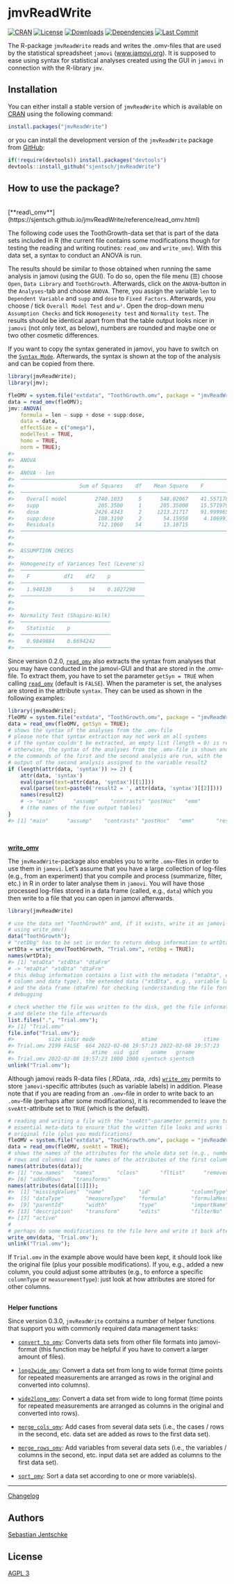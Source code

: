 
<!-- README.md is generated from README.Rmd. Please edit that file -->

# jmvReadWrite

<!-- badges: start -->

[![CRAN](http://www.r-pkg.org/badges/version/jmvReadWrite)](https://cran.r-project.org/package=jmvReadWrite)
[![License](https://img.shields.io/badge/License-AGPL%20v3-green.svg)](https://www.gnu.org/licenses/agpl-3.0.html)
[![Downloads](https://cranlogs.r-pkg.org/badges/jmvReadWrite?color=brightgreen)](https://cran.r-project.org/package=jmvReadWrite)
[![Dependencies](https://tinyverse.netlify.com/badge/jmvReadWrite)](https://cran.r-project.org/package=jmvReadWrite)
[![Last
Commit](https://img.shields.io/github/last-commit/sjentsch/jmvReadWrite)](https://github.com/sjentsch/jmvReadWrite)
<!-- badges: end -->

<!---
[//]: [![Build Status](https://travis-ci.com/sjentsch/jmvReadWrite.svg)](https://travis-ci.com/sjentsch/jmvReadWrite)
[//]: [![CI](https://github.com/sjentsch/jmvReadWrite/workflows/ci/badge.svg)](https://github.com/sjentsch/jmvReadWrite/actions?query=workflow%3Aci)
--->

The R-package `jmvReadWrite` reads and writes the .omv-files that are
used by the statistical spreadsheet `jamovi` (www.jamovi.org). It is
supposed to ease using syntax for statistical analyses created using the
GUI in `jamovi` in connection with the R-library `jmv`.

## Installation

You can either install a stable version of `jmvReadWrite` which is
available on [CRAN](https://cran.r-project.org/package=jmvReadWrite)
using the following command:

``` r
install.packages("jmvReadWrite")
```

or you can install the development version of the `jmvReadWrite` package
from [GitHub](https://github.com/sjentsch/jmvReadWrite):

``` r
if(!require(devtools)) install.packages("devtools")
devtools::install_github("sjentsch/jmvReadWrite")
```

## How to use the package?

<br />
[**read\_omv**](https://sjentsch.github.io/jmvReadWrite/reference/read_omv.html)

The following code uses the ToothGrowth-data set that is part of the
data sets included in R (the current file contains some modifications
though for testing the reading and writing routines: `read_omv` and
`write_omv`). With this data set, a syntax to conduct an ANOVA is run.

The results should be similar to those obtained when running the same
analysis in jamovi (using the GUI). To do so, open the file menu (☰)
choose `Open`, `Data Library` and `ToothGrowth`. Afterwards, click on
the `ANOVA`-button in the `Analyses`-tab and choose `ANOVA`. There, you
assign the variable `len` to `Dependent Variable` and `supp` and `dose`
to `Fixed Factors`. Afterwards, you choose / tick `Overall Model Test`
and `ω²`. Open the drop-down menu `Assumption Checks` and tick
`Homogeneity test` and `Normality test`. The results should be identical
apart from that the table output looks nicer in `jamovi` (not only text,
as below), numbers are rounded and maybe one or two other cosmetic
differences.

If you want to copy the syntax generated in jamovi, you have to switch
on the [`Syntax
Mode`](https://jamovi.readthedocs.io/en/latest/_pages/um_6_syntax_mode.html).
Afterwards, the syntax is shown at the top of the analysis and can be
copied from there.

``` r
library(jmvReadWrite);
library(jmv);

fleOMV = system.file("extdata", "ToothGrowth.omv", package = "jmvReadWrite");
data = read_omv(fleOMV);
jmv::ANOVA(
    formula = len ~ supp + dose + supp:dose,
    data = data,
    effectSize = c("omega"),
    modelTest = TRUE,
    homo = TRUE,
    norm = TRUE);
#> 
#>  ANOVA
#> 
#>  ANOVA - len                                                                                      
#>  ──────────────────────────────────────────────────────────────────────────────────────────────── 
#>                     Sum of Squares    df    Mean Square    F            p             ω²          
#>  ──────────────────────────────────────────────────────────────────────────────────────────────── 
#>    Overall model         2740.1033     5      548.02067    41.557178    < .0000001                
#>    supp                   205.3500     1      205.35000    15.571979     0.0002312    0.0554519   
#>    dose                  2426.4343     2     1213.21717    91.999965    < .0000001    0.6925788   
#>    supp:dose              108.3190     2       54.15950     4.106991     0.0218603    0.0236466   
#>    Residuals              712.1060    54       13.18715                                           
#>  ──────────────────────────────────────────────────────────────────────────────────────────────── 
#> 
#> 
#>  ASSUMPTION CHECKS
#> 
#>  Homogeneity of Variances Test (Levene's) 
#>  ──────────────────────────────────────── 
#>    F           df1    df2    p           
#>  ──────────────────────────────────────── 
#>    1.940130      5     54    0.1027298   
#>  ──────────────────────────────────────── 
#> 
#> 
#>  Normality Test (Shapiro-Wilk) 
#>  ───────────────────────────── 
#>    Statistic    p           
#>  ───────────────────────────── 
#>    0.9849884    0.6694242   
#>  ─────────────────────────────
```

Since version 0.2.0,
[`read_omv`](https://sjentsch.github.io/jmvReadWrite/reference/read_omv.html)
also extracts the syntax from analyses that you may have conducted in
the jamovi-GUI and that are stored in the .omv-file. To extract them,
you have to set the parameter `getSyn = TRUE` when calling
[`read_omv`](https://sjentsch.github.io/jmvReadWrite/reference/read_omv.html)
(default is `FALSE`). When the parameter is set, the analyses are stored
in the attribute `syntax`. They can be used as shown in the following
examples:

``` r
library(jmvReadWrite);
fleOMV = system.file("extdata", "ToothGrowth.omv", package = "jmvReadWrite");
data = read_omv(fleOMV, getSyn = TRUE);
# shows the syntax of the analyses from the .omv-file
# please note that syntax extraction may not work on all systems
# if the syntax couldn't be extracted, an empty list (length = 0) is returned,
# otherwise, the syntax of the analyses from the .omv-file is shown and  
# the commands of the first and the second analysis are run, with the
# output of the second analysis assigned to the variable result2
if (length(attr(data, 'syntax')) >= 2) {
    attr(data, 'syntax')
    eval(parse(text=attr(data, 'syntax')[[1]]))
    eval(parse(text=paste0('result2 = ', attr(data, 'syntax')[[2]])))
    names(result2)
    # -> "main"      "assump"    "contrasts" "postHoc"   "emm"
    # (the names of the five output tables)
}
#> [1] "main"      "assump"    "contrasts" "postHoc"   "emm"       "residsOV"
```

<br/>

[**write\_omv**](https://sjentsch.github.io/jmvReadWrite/reference/write_omv.html)

The `jmvReadWrite`-package also enables you to write `.omv`-files in
order to use them in `jamovi`. Let’s assume that you have a large
collection of log-files (e.g., from an experiment) that you compile and
process (summarize, filter, etc.) in R in order to later analyse them in
`jamovi`. You will have those processed log-files stored in a data frame
(called, e.g., `data`) which you then write to a file that you can open
in jamovi afterwards.

``` r
library(jmvReadWrite)

# use the data set "ToothGrowth" and, if it exists, write it as jamovi-file
# using write_omv()
data("ToothGrowth");
# "retDbg" has to be set in order to return debug information to wrtDta
wrtDta = write_omv(ToothGrowth, "Trial.omv", retDbg = TRUE);
names(wrtDta);
#> [1] "mtaDta" "xtdDta" "dtaFrm"
# -> "mtaDta" "xtdDta" "dtaFrm"
# this debug information contains a list with the metadata ("mtaDta", e.g.,
# column and data type), the extended data ("xtdDta", e.g., variable lables),
# and the data frame (dtaFrm) for checking (understanding the file format) and
# debugging

# check whether the file was written to the disk, get the file information (size, etc.)
# and delete the file afterwards
list.files(".", "Trial.omv");
#> [1] "Trial.omv"
file.info("Trial.omv");
#>           size isdir mode               mtime               ctime
#> Trial.omv 2199 FALSE  664 2022-02-08 19:57:23 2022-02-08 19:57:23
#>                         atime  uid  gid    uname   grname
#> Trial.omv 2022-02-08 19:57:23 1000 1000 sjentsch sjentsch
unlink("Trial.omv");
```

Although jamovi reads R-data files (.RData, .rda, .rds)
[`write_omv`](https://sjentsch.github.io/jmvReadWrite/reference/write_omv.html)
permits to store `jamovi`-specific attributes (such as variable labels)
in addition. Please note that if you are reading from an `.omv`-file in
order to write back to an `.omv`-file (perhaps after some
modifications), it is recommended to leave the `sveAtt`-attribute set to
`TRUE` (which is the default).

``` r
# reading and writing a file with the "sveAtt"-parameter permits you to keep
# essential meta-data to ensure that the written file looks and works like the
# original file (plus you modifications)
fleOMV = system.file("extdata", "ToothGrowth.omv", package = "jmvReadWrite");
data = read_omv(fleOMV, sveAtt = TRUE);
# shows the names of the attributes for the whole data set (e.g., number of
# rows and columns) and the names of the attributes of the first column
names(attributes(data));
#> [1] "row.names"   "names"       "class"       "fltLst"      "removedRows"
#> [6] "addedRows"   "transforms"
names(attributes(data[[1]]));
#>  [1] "missingValues"  "name"           "id"             "columnType"    
#>  [5] "dataType"       "measureType"    "formula"        "formulaMessage"
#>  [9] "parentId"       "width"          "type"           "importName"    
#> [13] "description"    "transform"      "edits"          "filterNo"      
#> [17] "active"
#
# perhaps do some modifications to the file here and write it back afterwards
write_omv(data, 'Trial.omv');
unlink("Trial.omv");
```

If `Trial.omv` in the example above would have been kept, it should look
like the original file (plus your possible modifications). If you, e.g.,
added a new column, you could adjust some attributes (e.g., to enforce a
specific `columnType` or `measurementType`): just look at how attributes
are stored for other columns. <br /><br />

**Helper functions**

Since version 0.3.0, `jmvReadWrite` contains a number of helper
functions that support you with commonly required data management tasks:

  - [`convert_to_omv`](https://sjentsch.github.io/jmvReadWrite/reference/convert_to_omv.html):
    Converts data sets from other file formats into jamovi-format (this
    function may be helpful if you have to convert a larger amount of
    files).

  - [`long2wide_omv`](https://sjentsch.github.io/jmvReadWrite/reference/long2wide_omv.html):
    Convert a data set from long to wide format (time points for
    repeated measurements are arranged as rows in the original and
    converted into columns).

  - [`wide2long_omv`](https://sjentsch.github.io/jmvReadWrite/reference/wide2long_omv.html):
    Convert a data set from wide to long format (time points for
    repeated measurements are arranged as columns in the original and
    converted into rows).

  - [`merge_cols_omv`](https://sjentsch.github.io/jmvReadWrite/reference/merge_cols_omv.html):
    Add cases from several data sets (i.e., the cases / rows in the
    second, etc. data set are added as rows to the first data set).

  - [`merge_rows_omv`](https://sjentsch.github.io/jmvReadWrite/reference/merge_rows_omv.html):
    Add variables from several data sets (i.e., the variables / columns
    in the second, etc. input data set are added as columns to the first
    data set).

  - [`sort_omv`](https://sjentsch.github.io/jmvReadWrite/reference/sort_omv.html):
    Sort a data set according to one or more variable(s).

-----

[Changelog](https://github.com/sjentsch/jmvReadWrite/blob/main/NEWS.md)

## Authors

[Sebastian Jentschke](https://www.uib.no/en/persons/Sebastian.Jentschke)

## License

[AGPL 3](https://github.com/sjentsch/jmvReadWrite/blob/main/LICENSE)
